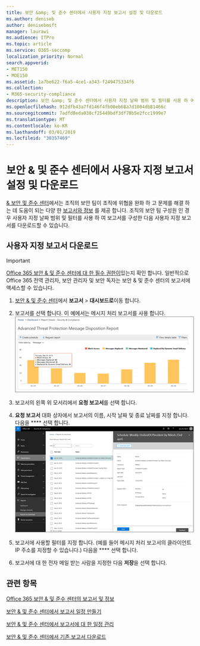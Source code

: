 ```yaml
---
title: 보안 &amp; 및 준수 센터에서 사용자 지정 보고서 설정 및 다운로드
ms.author: deniseb
author: denisebmsft
manager: laurawi
ms.audience: ITPro
ms.topic: article
ms.service: O365-seccomp
localization_priority: Normal
search.appverid:
- MET150
- MOE150
ms.assetid: 1a7be622-f6a5-4ce1-a343-f249475334f6
ms.collection:
- M365-security-compliance
description: 보안 &amp; 및 준수 센터에서 사용자 지정 날짜 범위 및 필터를 사용 하 여 보고서를 설정 하 고 다운로드 하는 방법에 대해 알아봅니다.
ms.openlocfilehash: 912dfb43a7fd146f4fb00eb68a7d1004db81466c
ms.sourcegitcommit: 7adfd8eda038cf25449bdf3df78b5e2fcc1999e7
ms.translationtype: MT
ms.contentlocale: ko-KR
ms.lasthandoff: 03/01/2019
ms.locfileid: "30357469"
---
```

# <a name="set-up-and-download-a-custom-report-in-the-security-amp-compliance-center"></a>보안 &amp; 및 준수 센터에서 사용자 지정 보고서 설정 및 다운로드

[ &amp; 보안 및 준수 센터](https://protection.office.com)에서는 조직의 보안 팀이 조직에 위협을 완화 하 고 문제를 해결 하는 데 도움이 되는 다양 한 [보고서와 정보](reports-and-insights-in-security-and-compliance.md) 를 제공 합니다. 조직의 보안 팀 구성원 인 경우 사용자 지정 날짜 범위 및 필터를 사용 하 여 보고서를 구성한 다음 사용자 지정 보고서를 다운로드할 수 있습니다. 
  
## <a name="download-a-custom-report"></a>사용자 지정 보고서 다운로드

> [!IMPORTANT]
> [Office 365 보안 &amp; 및 준수 센터에 대 한 필수 권한이](permissions-in-the-security-and-compliance-center.md)있는지 확인 합니다. 일반적으로 Office 365 전역 관리자, 보안 관리자 및 보안 독자는 보안 &amp; 및 준수 센터의 보고서에 액세스할 수 있습니다. 
  
1. [보안 &amp; 및 준수 센터](https://protection.office.com)에서 **보고서** \> **대시보드로**이동 합니다.
    
2. 보고서를 선택 합니다. 이 예에서는 메시지 처리 보고서를 사용 합니다.<br/>![보고서를 다운로드 하려면 요청 보고서를 선택 합니다.](media/b566925d-b9d9-453d-9bdd-f2637c7ba140.png)
  
3. 보고서의 왼쪽 위 모서리에서 **요청 보고서**를 선택 합니다.
    
4. **요청 보고서** 대화 상자에서 보고서의 이름, 시작 날짜 및 종료 날짜를 지정 합니다. 다음을 **** 선택 합니다.<br/>![보안 &amp; 및 준수 센터에서 다운로드용 보고서 \> 보고서를 선택 합니다.](media/65e625f5-c98c-49fc-9c1f-8c80ec8308fd.png)
  
5. 보고서에 사용할 필터를 지정 합니다. (예를 들어 메시지 처리 보고서의 클라이언트 IP 주소를 지정할 수 있습니다.) 다음을 **** 선택 합니다.
    
6. 보고서에 대 한 전자 메일 받는 사람을 지정한 다음 **저장**을 선택 합니다.
    
## <a name="related-topics"></a>관련 항목

[Office 365 보안 &amp; 및 준수 센터의 보고서 및 정보](reports-and-insights-in-security-and-compliance.md)
  
[보안 &amp; 및 준수 센터에서 보고서 일정 만들기](create-a-schedule-for-a-report.md)
  
[보안 &amp; 및 준수 센터에서 보고서에 대 한 일정 관리](manage-schedules-for-multiple-reports.md)
  
[보안 &amp; 및 준수 센터에서 기존 보고서 다운로드](download-existing-reports.md)
  

